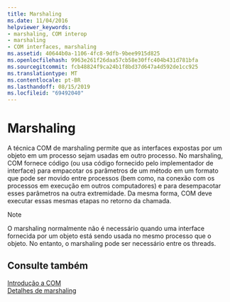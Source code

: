 ```yaml
---
title: Marshaling
ms.date: 11/04/2016
helpviewer_keywords:
- marshaling, COM interop
- marshaling
- COM interfaces, marshaling
ms.assetid: 40644b0a-1106-4fc8-9dfb-9bee9915d825
ms.openlocfilehash: 9963e261f26daa57cb58e30ffc404b431d781bfa
ms.sourcegitcommit: fcb48824f9ca24b1f8bd37d647a4d592de1cc925
ms.translationtype: MT
ms.contentlocale: pt-BR
ms.lasthandoff: 08/15/2019
ms.locfileid: "69492040"
---
```

# <a name="marshaling"></a>Marshaling

A técnica COM de marshaling permite que as interfaces expostas por um objeto em um processo sejam usadas em outro processo. No marshaling, COM fornece código (ou usa código fornecido pelo implementador de interface) para empacotar os parâmetros de um método em um formato que pode ser movido entre processos (bem como, na conexão com os processos em execução em outros computadores) e para desempacotar esses parâmetros na outra extremidade. Da mesma forma, COM deve executar essas mesmas etapas no retorno da chamada.

> [!NOTE]
>  O marshaling normalmente não é necessário quando uma interface fornecida por um objeto está sendo usada no mesmo processo que o objeto. No entanto, o marshaling pode ser necessário entre os threads.

## <a name="see-also"></a>Consulte também

[Introdução a COM](../atl/introduction-to-com.md)<br/>
[Detalhes de marshaling](/windows/win32/com/marshaling-details)
